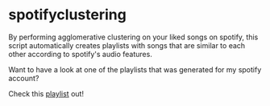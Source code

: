 # spotifyclustering

By performing agglomerative clustering on your liked songs on spotify, this script automatically creates playlists with songs that are similar to each other according to spotify's audio features.

Want to have a look at one of the playlists that was generated for my spotify account?

Check this [playlist](https://open.spotify.com/playlist/2CrnrUDXi9oGxR1Y1nJ5fA?si=2f3b164985694f2d) out!
